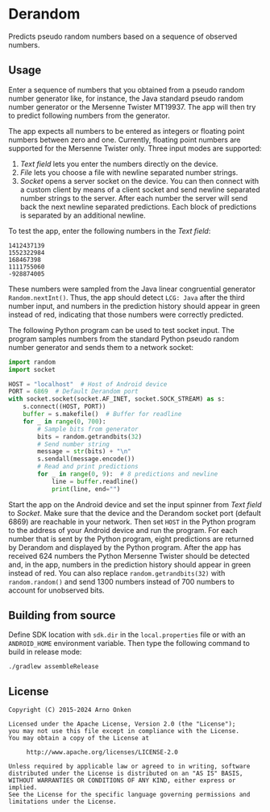 Derandom
========

Predicts pseudo random numbers based on a sequence of observed numbers.


Usage
-----

Enter a sequence of numbers that you obtained from a pseudo random number
generator like, for instance, the Java standard pseudo random number
generator or the Mersenne Twister MT19937.  The app will then try to
predict following numbers from the generator.

The app expects all numbers to be entered as integers or floating point
numbers between zero and one.  Currently, floating point numbers are
supported for the Mersenne Twister only.  Three input modes are
supported:

1. *Text field* lets you enter the numbers directly on the device.
2. *File* lets you choose a file with newline separated number strings.
3. *Socket* opens a server socket on the device.  You can then connect
with a custom client by means of a client socket and send newline
separated number strings to the server.  After each number the server
will send back the next newline separated predictions.  Each block of
predictions is separated by an additional newline.

To test the app, enter the following numbers in the *Text field*:
```
1412437139
1552322984
168467398
1111755060
-928874005
```
These numbers were sampled from the Java linear congruential generator
`Random.nextInt()`.  Thus, the app should detect `LCG: Java` after the
third number input, and numbers in the prediction history should appear
in green instead of red, indicating that those numbers were correctly
predicted.

The following Python program can be used to test socket input.  The
program samples numbers from the standard Python pseudo random number
generator and sends them to a network socket:
```python
import random
import socket

HOST = "localhost"  # Host of Android device
PORT = 6869  # Default Derandom port
with socket.socket(socket.AF_INET, socket.SOCK_STREAM) as s:
    s.connect((HOST, PORT))
    buffer = s.makefile()  # Buffer for readline
    for _ in range(0, 700):
        # Sample bits from generator
        bits = random.getrandbits(32)
        # Send number string
        message = str(bits) + "\n"
        s.sendall(message.encode())
        # Read and print predictions
        for _ in range(0, 9):  # 8 predictions and newline
            line = buffer.readline()
            print(line, end="")
```
Start the app on the Android device and set the input spinner from
*Text field* to *Socket*.  Make sure that the device and the Derandom
socket port (default 6869) are reachable in your network.  Then set
`HOST` in the Python program to the address of your Android device and
run the program.  For each number that is sent by the Python program,
eight predictions are returned by Derandom and displayed by the Python
program.  After the app has received 624 numbers the Python Mersenne
Twister should be detected and, in the app, numbers in the prediction
history should appear in green instead of red.  You can also replace
`random.getrandbits(32)` with `random.random()` and send 1300 numbers
instead of 700 numbers to account for unobserved bits.


Building from source
--------------------

Define SDK location with `sdk.dir` in the `local.properties` file or with
an `ANDROID_HOME` environment variable.  Then type the following command
to build in release mode:
```shell
./gradlew assembleRelease
```


License
-------

```text
Copyright (C) 2015-2024 Arno Onken

Licensed under the Apache License, Version 2.0 (the "License");
you may not use this file except in compliance with the License.
You may obtain a copy of the License at

     http://www.apache.org/licenses/LICENSE-2.0

Unless required by applicable law or agreed to in writing, software
distributed under the License is distributed on an "AS IS" BASIS,
WITHOUT WARRANTIES OR CONDITIONS OF ANY KIND, either express or implied.
See the License for the specific language governing permissions and
limitations under the License.
```

